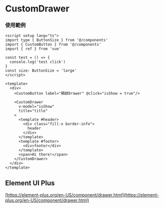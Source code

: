 # CustomDrawer
### 使用範例
```vue
<script setup lang="ts">
import type { ButtonSize } from '@/components'
import { CustomButton } from '@/components'
import { ref } from 'vue'

const test = () => {
  console.log('test click')
}
const size: ButtonSize = 'large'
</script>

<template>
  <div>
    <CustomButton label="開啟Drawer" @click="isShow = true"/>
  
    <CustomDrawer
      v-model="isShow"
      title="title"
    >
      <template #header>
        <div class="fill-x border-info">
          header
        </div>
      </template>
      <template #footer>
        <div>footer</div> 
      </template>
      <span>Hi there!</span>
    </CustomDrawer>
  </div>
</template>
```

## Element UI Plus
[https://element-plus.org/en-US/component/drawer.html](https://element-plus.org/en-US/component/drawer.html)


